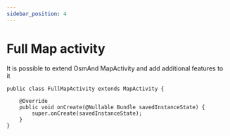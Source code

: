 ```yaml
---
sidebar_position: 4
---
```


# Full Map activity
It is possible to extend OsmAnd MapActivity and add additional features to it

```
public class FullMapActivity extends MapActivity {

	@Override
	public void onCreate(@Nullable Bundle savedInstanceState) {
		super.onCreate(savedInstanceState);
	}
}
```
